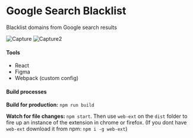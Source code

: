 # Google Search Blacklist

Blacklist domains from Google search results

![Capture](https://user-images.githubusercontent.com/6385983/69842432-434c6900-1231-11ea-96d6-7cd50aa58aca.PNG)
![Capture2](https://user-images.githubusercontent.com/6385983/69842434-447d9600-1231-11ea-8969-7ebefde0913f.PNG)

#### Tools

- React
- Figma
- Webpack (custom config)

#### Build processes

**Build for production:** `npm run build`

**Watch for file changes:** `npm start`. Then use `web-ext` on the `dist` folder to fire up an instance of the extension in chrome or firefox. (If you dont have `web-ext` download it from npm: `npm i -g web-ext`)
